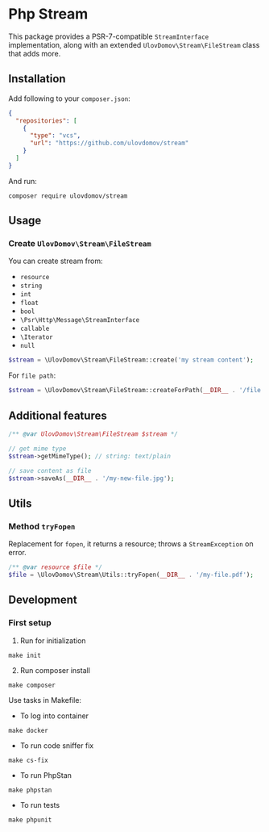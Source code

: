 # Php Stream

This package provides a PSR-7-compatible `StreamInterface` implementation,
along with an extended `UlovDomov\Stream\FileStream` class that adds more.

## Installation

Add following to your `composer.json`:

```json
{
  "repositories": [
    {
      "type": "vcs",
      "url": "https://github.com/ulovdomov/stream"
    }
  ]
}
```

And run:

```shell
composer require ulovdomov/stream
```

## Usage

### Create `UlovDomov\Stream\FileStream`

You can create stream from:
- `resource`
- `string`
- `int`
- `float`
- `bool`
- `\Psr\Http\Message\StreamInterface`
- `callable`
- `\Iterator`
- `null`

```php
$stream = \UlovDomov\Stream\FileStream::create('my stream content');
```

For `file path`:

```php
$stream = \UlovDomov\Stream\FileStream::createForPath(__DIR__ . '/file.pdf');
```

## Additional features

```php
/** @var UlovDomov\Stream\FileStream $stream */

// get mime type
$stream->getMimeType(); // string: text/plain

// save content as file
$stream->saveAs(__DIR__ . '/my-new-file.jpg');
```

## Utils

### Method `tryFopen`

Replacement for `fopen`, it returns a resource; throws a `StreamException` on error.

```php
/** @var resource $file */
$file = \UlovDomov\Stream\Utils::tryFopen(__DIR__ . '/my-file.pdf');
```

## Development

### First setup

1. Run for initialization
```shell
make init
```
2. Run composer install
```shell
make composer
```

Use tasks in Makefile:

- To log into container
```shell
make docker
```
- To run code sniffer fix
```shell
make cs-fix
```
- To run PhpStan
```shell
make phpstan
```
- To run tests
```shell
make phpunit
```